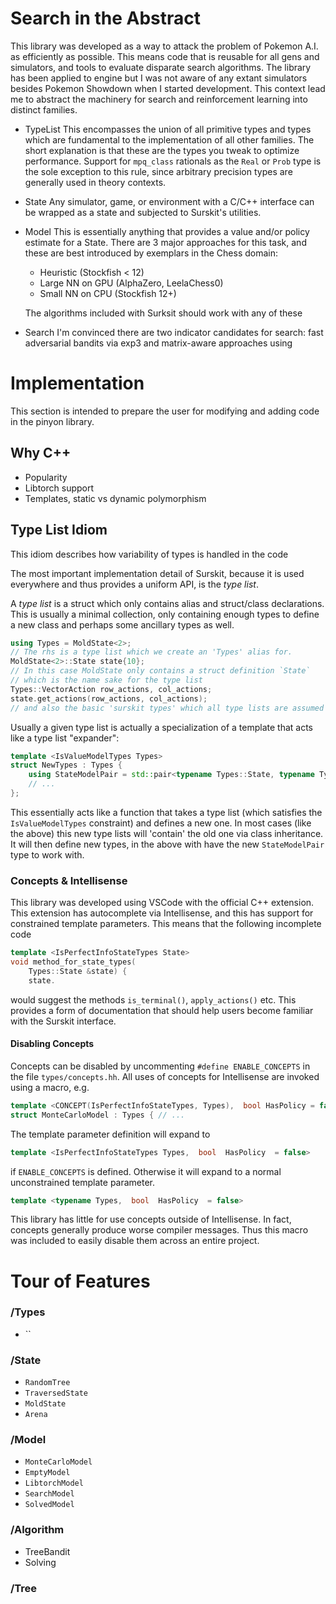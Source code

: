 # Search in the Abstract
This library was developed as a way to attack the problem of Pokemon A.I. as efficiently as possible. This means code that is reusable for all gens and simulators, and tools to evaluate disparate search algorithms. The library has been applied to engine but I was not aware of any extant simulators besides Pokemon Showdown when I started development.
This context lead me to abstract the machinery for search and reinforcement learning into distinct families.
* TypeList
	This encompasses the union of all primitive types and types which are fundamental to the implementation of all other families. The short explanation is that these are the types you tweak to optimize performance. Support for `mpq_class` rationals as the `Real` or `Prob` type is the sole exception  to this rule, since arbitrary precision types are generally used in theory contexts.
* State
Any simulator, game, or environment with a C/C++ interface can be wrapped as a state and subjected to Surskit's utilities.
* Model
This is essentially anything that provides a value and/or policy estimate for a State. There are 3 major approaches for this task, and these are best introduced by exemplars in the Chess domain:
	* Heuristic (Stockfish < 12)
	* Large NN on GPU (AlphaZero, LeelaChess0)
	* Small NN on CPU (Stockfish 12+)
	
	The algorithms included with Surksit should work with any of these 
* Search
I'm convinced there are two indicator candidates for search: fast adversarial bandits via exp3 and matrix-aware approaches using 

# Implementation

This section is intended to prepare the user for modifying and adding code in the pinyon library.

## Why C++

* Popularity
* Libtorch support
* Templates, static vs dynamic polymorphism



## Type List Idiom

This idiom describes how variability of types is handled in the code

The most important implementation detail of Surskit, because it is used everywhere and thus provides a uniform API, is the *type list*.

A *type list* is a struct which only contains alias and struct/class declarations. This is usually a minimal collection, only containing enough types to define a new class and perhaps some ancillary types as well.
```cpp
using Types = MoldState<2>;
// The rhs is a type list which we create an 'Types' alias for.	
MoldState<2>::State state{10};
// In this case MoldState only contains a struct definition `State`
// which is the name sake for the type list
Types::VectorAction row_actions, col_actions;
state.get_actions(row_actions, col_actions);
// and also the basic 'surskit types' which all type lists are assumed to have
```


 Usually a given type list is actually a specialization of a template that acts like a type list "expander": 
```cpp
template <IsValueModelTypes Types>
struct NewTypes : Types {
	using StateModelPair = std::pair<typename Types::State, typename Types::Model>
	// ...
};
```
This essentially acts like a function that takes a type list (which satisfies the `IsValueModelTypes` constraint) and defines a new one. In most cases (like the above) this new type lists will 'contain' the old one via class inheritance. It will then define new types, in the above with have the new `StateModelPair` type to work with.

### Concepts & Intellisense

This library was developed using VSCode with the official C++ extension. This extension has autocomplete via Intellisense, and this has support for constrained template parameters. This means that the following incomplete code
```cpp
template <IsPerfectInfoStateTypes State>
void method_for_state_types(
	Types::State &state) {
	state.
``` 
would suggest the methods `is_terminal()`, `apply_actions()` etc.
This provides a form of documentation that should help users become familiar with the Surskit interface.


#### Disabling Concepts
Concepts can be disabled by uncommenting `#define ENABLE_CONCEPTS` in the file `types/concepts.hh`. All uses of concepts for Intellisense are invoked using a macro, e.g.
```cpp
template <CONCEPT(IsPerfectInfoStateTypes, Types),  bool HasPolicy = false>
struct MonteCarloModel : Types { // ...
```
The template parameter definition will expand to
```cpp
template <IsPerfectInfoStateTypes Types,  bool  HasPolicy  = false>
```
if `ENABLE_CONCEPTS` is defined. Otherwise it will expand to a normal unconstrained template parameter.
```cpp
template <typename Types,  bool  HasPolicy  = false>
```
This library has little for use concepts outside of Intellisense. In fact, concepts generally produce worse compiler messages. Thus this macro was included to easily disable them across an entire project.

# Tour of Features

### /Types
* ``

### /State
* `RandomTree`
* `TraversedState`
* `MoldState`
* `Arena`

### /Model
* `MonteCarloModel`
* `EmptyModel`
* `LibtorchModel`
* `SearchModel`
* `SolvedModel`

### /Algorithm
* TreeBandit
* Solving

### /Tree



